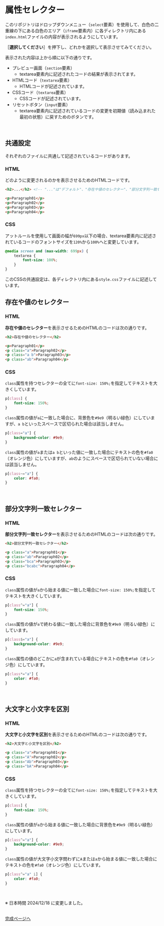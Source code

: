 # 属性セレクター

このリポジトリはドロップダウンメニュー（`select`要素）を使用して、白色の二重線の下にある白色のエリア（`iframe`要素内）に各ディレクトリ内にある`index.html`ファイルの内容が表示されるようにしています。

［**選択してください**］を押下し、どれかを選択して表示させてみてください。

表示された内容は上から順に以下の通りです。

- プレビュー画面（`section`要素）
    - textarea要素内に記述されたコードの結果が表示されてます。
- HTMLコード（`textarea`要素）
    - HTMLコードが記述されています。
- CSSコード（`textarea`要素）
    - CSSコードが記述されています。
- リセットボタン（`input`要素）
    - textarea要素内に記述されているコードの変更を初期値（読み込まれた最初の状態）に戻すためのボタンです。
<br>

## 共通設定

それぞれのファイルに共通して記述されているコードがあります。

### HTML

どのように変更されるのかを表示させるためのHTMLコードです。

```html
<h2>...</h2> <!-- "..."は"デフォルト"、"存在や値のセレクター"、"部分文字列一致セレクター"、"大文字と小文字を区別"と記述されています -->

<p>Paragraph01</p>
<p>Paragraph02</p>
<p>Paragraph03</p>
<p>Paragraph04</p>
```

### CSS

アットルールを使用して画面の幅が`699px`以下の場合、textarea要素内に記述されているコードのフォントサイズを`120%`から`100%`へと変更しています。 

```css
@media screen and (max-width: 699px) {
    textarea {
        font-size: 100%;
    }
}
```

このCSSの共通設定は、各ディレクトリ内にある`style.css`ファイルに記述しています。
<br>

## 存在や値のセレクター

### HTML

**存在や値のセレクター**を表示させるためのHTMLのコードは次の通りです。

```html
<h2>存在や値のセレクター</h2>

<p>Paragraph01</p>
<p class="a">Paragraph02</p>
<p class="a b">Paragraph03</p>
<p class="ab">Paragraph04</p>
```

### CSS

`class`属性を持つセレクターの全てに`font-size: 150%;`を指定してテキストを大きくしています。

```css
p[class] {
    font-size: 150%;
}
```

`class`属性の値が`a`に一致した場合に、背景色を`#9e9`（明るい緑色）にしていますが、`a b`といったスペースで区切られた場合は該当しません。

```css
p[class="a"] {
    background-color: #9e9;
}
```
`class`属性の値が`a`または`a b`といった値に一致した場合にテキストの色を`#fa0`（オレンジ色）にしていますが、`ab`のようにスペースで区切られていない場合には該当しません。

```css
p[class~="a"] {
    color: #fa0;
}
```
<br>

## 部分文字列一致セレクター

### HTML

**部分文字列一致セレクター**を表示させるためのHTMLのコードは次の通りです。

```html
<h2>部分文字列一致セレクター</h2>

<p class="a">Paragraph01</p>
<p class="ab">Paragraph02</p>
<p class="bca">Paragraph03</p>
<p class="bcabc">Paragraph04</p>
```

### CSS

`class`属性の値が`a`から始まる値に一致した場合に`font-size: 150%;`を指定してテキストを大きくしています。

```css
p[class^="a"] {
    font-size: 150%;
}
```

`class`属性の値が`a`で終わる値に一致した場合に背景色を`#9e9`（明るい緑色）にしています。

```css
p[class$="a"] {
    background-color: #9e9;
}
```

`class`属性の値のどこかに`a`が含まれている場合にテキストの色を`#fa0`（オレンジ色）にしています。

```css
p[class*="a"] {
    color: #fa0;
}
```
<br>

## 大文字と小文字を区別

### HTML

**大文字と小文字を区別**を表示させるためのHTMLのコードは次の通りです。

```html
<h2>大文字と小文字を区別</h2>

<p class="a">Paragraph01</p>
<p class="A">Paragraph02</p>
<p class="Ab">Paragraph03</p>
<p class="bA">Paragraph04</p>
```

### CSS

`class`属性を持つセレクターの全てに`font-size: 150%;`を指定してテキストを大きくしています。

```css
p[class] {
    font-size: 150%;
}
```

`class`属性の値が`a`から始まる値に一致した場合に背景色を`#9e9`（明るい緑色）にしています。

```css
p[class^="a"] {
    background-color: #9e9;
}
```

`class`属性の値が大文字小文字問わずに`A`または`a`から始まる値に一致した場合にテキストの色を`#fa0`（オレンジ色）にしています。

```css
p[class^="a" i] {
    color: #fa0;
}
```
<br>

※ 日本時間 2024/12/18 に変更しました。
<br><br>

[完成ページへ](https://yscyber.github.io/attribute-selector/ "https://yscyber.github.io/attribute-selector/")
